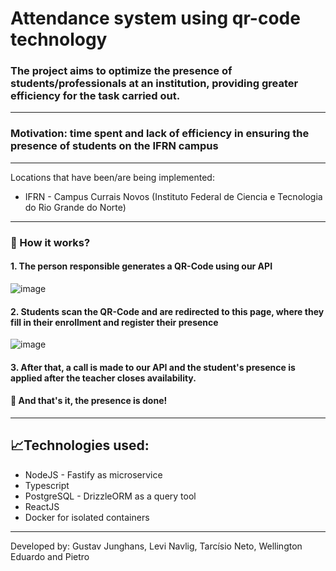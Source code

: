 
# Attendance system using qr-code technology

###  The project aims to optimize the presence of students/professionals at an institution, providing greater efficiency for the task carried out.

--------

### Motivation: time spent and lack of efficiency in ensuring the presence of students on the IFRN campus

--------

Locations that have been/are being implemented:


* IFRN - Campus Currais Novos (Instituto Federal de Ciencia e Tecnologia do Rio Grande do Norte)

----------

### 🤔 How it works?

#### 1. The person responsible generates a QR-Code using our API
![image](https://github.com/gustavuwe/qrcode-presence-backup/assets/90202107/accc570b-eaf8-41e8-a905-d11198add2ab)


#### 2. Students scan the QR-Code and are redirected to this page, where they fill in their enrollment and register their presence
![image](https://github.com/gustavuwe/qrcode-presence-backup/assets/90202107/5e0fa221-f697-44aa-b441-700150ae6be6)

#### 3. After that, a call is made to our API and the student's presence is applied after the teacher closes availability.

#### 🤩 And that's it, the presence is done!

------

## 📈Technologies used:

* NodeJS - Fastify as microservice
* Typescript
* PostgreSQL - DrizzleORM as a query tool
* ReactJS
* Docker for isolated containers

------

Developed by: Gustav Junghans, Levi Navlig, Tarcísio Neto, Wellington Eduardo and Pietro
